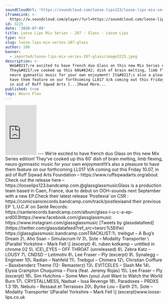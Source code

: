 ```yaml
---
soundCloudUrl: 'https://soundcloud.com/loose-lips123/loose-lips-mix-series-287-glass'
iframeLink: >-
  https://w.soundcloud.com/player/?url=https://soundcloud.com/loose-lips123/loose-lips-mix-series-287-glass&color=00aabb&auto_play=false&hide_related=false&show_comments=true&show_user=true&show_reposts=false
id: 3225
date: '2020-07-09'
title: Loose Lips Mix Series - 287 - Glass - Loose Lips
type: mix
slug: loose-lips-mix-series-287-glass
author: 100
banner:
  - imported/loose-lips-mix-series-287-glass/image3225.jpeg
description: >-
  We&#8217;re excited to have french duo Glass on this new Mix Series edition!
  They&#8217;ve cooked up this 60&#8242; dish of brain melting, limb flexing,
  neuro gymnastic music for your own enjoyment! It&#8217;s also a pleasure to
  have them feature on our forthcoming LL017 V/A coming out this Friday 10.07,
  in aid of Ruff Sqwad Arts [...]Read More...
published: true
tags: Neuro Flex
---
```

<iframe id="sc-widget" title="title" width="100" height="160" scrolling="no" frameborder="yes" allow="autoplay" src="https://w.soundcloud.com/player/?url=https://soundcloud.com/loose-lips123/loose-lips-mix-series-287-glass&amp;color=00aabb&amp;auto_play=false&amp;hide_related=false&amp;show_comments=true&amp;show_user=true&amp;show_reposts=false"></iframe>
---
We’re excited to have french duo Glass on this new Mix Series edition! They’ve cooked up this 60′ dish of brain melting, limb flexing, neuro gymnastic music for your own enjoyment!It’s also a pleasure to have them feature on our forthcoming LL017 V/A coming out this Friday 10.07, in aid of Ruff Sqwad Arts Foundation – https://www.ruffsqwadarts.org/about. Check out the release here – https://looselips123.bandcamp.com.@glassglassmusicGlass is a production team based in Caen, France, due to debut on OOH-sounds next September with a new EP.Check their latest release ‘Postlexia’ on CSR : https://comicsansrecords.bandcamp.com/track/postlexiaand their previous EP ‘L.U.C.A’ on Santé Records:  
https://santerecords.bandcamp.com/album/glass-l-u-c-a-ep-srd003https://www.facebook.com/glassglassmusic  
https://www.instagram.com/glassglassmusic  
[Tweets by glassdatafeed](https://twitter.com/glassdatafeed?ref_src=twsrc%5Etfw)  
https://glassglassmusic.bandcamp.comTRACKLIST:1\. treibgut – A Bug’s Dream  
2\. Aho Ssan – Simulacrum IV  
3\. Sote – Modality Transporter \[Parallel Yorkshire – Mark Fell \] (excerpt)  
4\. ruben kotkamp – untitled in chrome 02  
5\. ICE\_EYES – OFF THROAT (unreleased)  
6\. Zebra Katz – LOUSY  
7\. CNDSD – Leitmotiv  
8\. Lee Fraser – Ply (excerpt)  
9\. Synalegg – Engineer  
10\. Radian – Nahfeld  
11\. Treibgut – Chimera  
12\. Christian Coiffure – Bassbenderz Theme (12- Remasterz)  
13\. EVITCELES – Slash Me  
14\. Elysia Crampton Chuquimia – Flora (feat. Jeremy Rojas)  
15\. Lee Fraser – Ply (excerpt)  
16\. Sim Hutchins – Some Men (you) Just Want to Watch the World Burn  
17\. CRYSTALLMESS, Nadsat – Issa Revenge  
18\. Paradoxes – PRDXS 1.3  
19\. Nebulo – Ressaut et Terrasses  
20\. Byrke Lou – Earth  
21\. Sote – Modality Transporter \[Parallel Yorkshire – Mark Fell \] (excerpt)www.loose-lips.co.uk